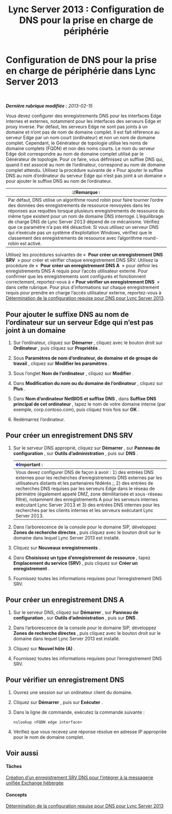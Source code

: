 ﻿---
title: 'Lync Server 2013 : Configuration de DNS pour la prise en charge de périphérie'
TOCTitle: Configuration de DNS pour la prise en charge de périphérie
ms:assetid: 955493e6-aa29-424d-bb81-1ef87b3b15e3
ms:mtpsurl: https://technet.microsoft.com/fr-fr/library/Gg398756(v=OCS.15)
ms:contentKeyID: 49298117
ms.date: 05/20/2016
mtps_version: v=OCS.15
ms.translationtype: HT
---

# Configuration de DNS pour la prise en charge de périphérie dans Lync Server 2013

 

_**Dernière rubrique modifiée :** 2013-02-15_

Vous devez configurer des enregistrements DNS pour les interfaces Edge internes et externes, notamment pour les interfaces des serveurs Edge et proxy inverse. Par défaut, les serveurs Edge ne sont pas joints à un domaine et n’ont pas de nom de domaine complet. Il est fait référence au serveur Edge par un nom court (ordinateur) et non un nom de domaine complet. Cependant, le Générateur de topologie utilise les noms de domaine complets (FQDN) et non des noms courts. Le nom du serveur Edge doit correspondre au nom de domaine complet utilisé par le Générateur de topologie. Pour ce faire, vous définissez un suffixe DNS qui, quand il est associé au nom de l’ordinateur, correspond au nom de domaine complet attendu. Utilisez la procédure suivante de « Pour ajouter le suffixe DNS au nom d’ordinateur du serveur Edge qui n’est pas joint à un domaine » pour ajouter le suffixe DNS au nom de l’ordinateur.

<table>
<thead>
<tr class="header">
<th><img src="images/Gg398920.note(OCS.15).gif" title="note" alt="note" />Remarque :</th>
</tr>
</thead>
<tbody>
<tr class="odd">
<td>Par défaut, DNS utilise un algorithme round robin pour faire tourner l’ordre des données des enregistrements de ressource renvoyées dans les réponses aux requêtes lorsque plusieurs enregistrements de ressource du même type existent pour un nom de domaine DNS interrogé. L’équilibrage de charge DNS de Lync Server 2013 dépend de ce mécanisme. Vérifiez que ce paramètre n’a pas été désactivé. Si vous utilisez un serveur DNS qui n’exécute pas un système d’exploitation Windows, vérifiez que le classement des enregistrements de ressource avec l’algorithme round-robin est activé.</td>
</tr>
</tbody>
</table>


Utilisez les procédures suivantes de «  **Pour créer un enregistrement DNS SRV**  » pour créer et vérifier chaque enregistrement DNS SRV. Utilisez la procédure de «  **Pour créer un enregistrement DNS A**  » pour définir les enregistrements DNS A requis pour l’accès utilisateur externe. Pour confirmer que les enregistrements sont configurés et fonctionnent correctement, reportez-vous à « **Pour vérifier un enregistrement DNS**  » dans cette rubrique. Pour plus d’informations sur chaque enregistrement requis pour prendre en charge l’accès utilisateur externe, reportez-vous à [Détermination de la configuration requise pour DNS pour Lync Server 2013](lync-server-2013-determine-dns-requirements.md).

## Pour ajouter le suffixe DNS au nom de l’ordinateur sur un serveur Edge qui n’est pas joint à un domaine

1.  Sur l’ordinateur, cliquez sur **Démarrer** , cliquez avec le bouton droit sur **Ordinateur** , puis cliquez sur **Propriétés** .

2.  Sous **Paramètres de nom d’ordinateur, de domaine et de groupe de travail** , cliquez sur **Modifier les paramètres** .

3.  Sous l’onglet **Nom de l’ordinateur** , cliquez sur **Modifier** .

4.  Dans **Modification du nom ou du domaine de l’ordinateur** , cliquez sur **Plus** .

5.  Dans **Nom d’ordinateur NetBIOS et suffixe DNS** , dans **Suffixe DNS principal de cet ordinateur** , tapez le nom de votre domaine interne (par exemple, corp.contoso.com), puis cliquez trois fois sur **OK** .

6.  Redémarrez l’ordinateur.

## Pour créer un enregistrement DNS SRV

1.  Sur le serveur DNS approprié, cliquez sur **Démarrer** , sur **Panneau de configuration** , sur **Outils d’administration** , puis sur **DNS** .
    
    <table>
    <thead>
    <tr class="header">
    <th><img src="images/Gg425917.important(OCS.15).gif" title="important" alt="important" />Important :</th>
    </tr>
    </thead>
    <tbody>
    <tr class="odd">
    <td>Vous devez configurer DNS de façon à avoir : 1) des entrées DNS externes pour les recherches d’enregistrements DNS externes par les utilisateurs distants et les partenaires fédérés ;, 2) des entrées de recherches DNS requises par les serveurs Edge dans le réseau de périmètre (également appelé DMZ, zone démilitarisée et sous-réseau filtré), notamment des enregistrements A pour les serveurs internes exécutant Lync Server 2013 et 3) des entrées DNS internes pour les recherches par les clients internes et les serveurs exécutant Lync Server 2013.</td>
    </tr>
    </tbody>
    </table>


2.  Dans l’arborescence de la console pour le domaine SIP, développez **Zones de recherche directes** , puis cliquez avec le bouton droit sur le domaine dans lequel Lync Server 2013 est installé.

3.  Cliquez sur **Nouveaux enregistrements** .

4.  Dans **Choisissez un type d’enregistrement de ressource** , tapez **Emplacement du service (SRV)** , puis cliquez sur **Créer un enregistrement** .

5.  Fournissez toutes les informations requises pour l’enregistrement DNS SRV.

## Pour créer un enregistrement DNS A

1.  Sur le serveur DNS, cliquez sur **Démarrer** , sur **Panneau de configuration** , sur **Outils d’administration** , puis sur **DNS** .

2.  Dans l’arborescence de la console pour le domaine SIP, développez **Zones de recherche directes** , puis cliquez avec le bouton droit sur le domaine dans lequel Lync Server 2013 est installé.

3.  Cliquez sur **Nouvel hôte (A)** .

4.  Fournissez toutes les informations requises pour l’enregistrement DNS SRV.

## Pour vérifier un enregistrement DNS

1.  Ouvrez une session sur un ordinateur client du domaine.

2.  Cliquez sur **Démarrer** , puis sur **Exécuter** .

3.  Dans la ligne de commande, exécutez la commande suivante :
    
        nslookup <FQDN edge interface>

4.  Vérifiez que vous recevez une réponse résolue en adresse IP appropriée pour le nom de domaine complet.

## Voir aussi

#### Tâches

[Création d’un enregistrement SRV DNS pour l’intégrer à la messagerie unifiée Exchange hébergée](lync-server-2013-create-a-dns-srv-record-for-integration-with-hosted-exchange-um.md)  

#### Concepts

[Détermination de la configuration requise pour DNS pour Lync Server 2013](lync-server-2013-determine-dns-requirements.md)


